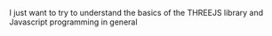 I just want to try to understand the basics of the THREEJS library
and Javascript programming in general
